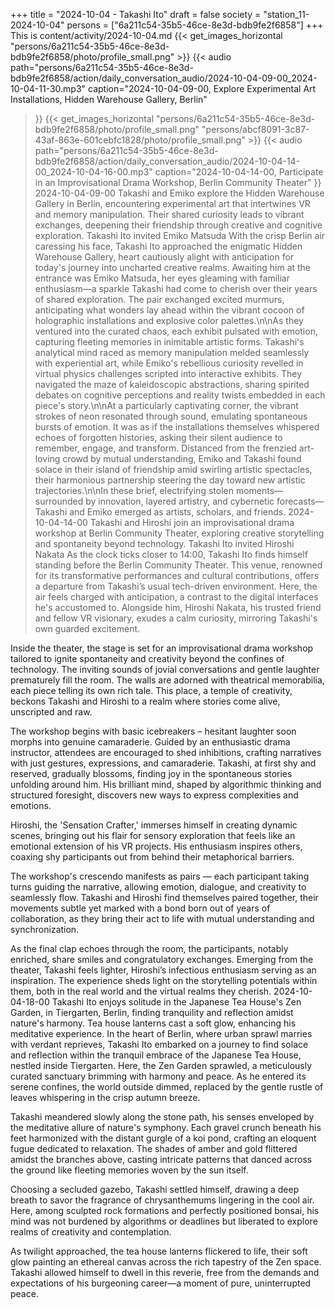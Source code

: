 +++
title = "2024-10-04 - Takashi Ito"
draft = false
society = "station_11-2024-10-04"
persons = ["6a211c54-35b5-46ce-8e3d-bdb9fe2f6858"]
+++
This is content/activity/2024-10-04.md
{{< get_images_horizontal "persons/6a211c54-35b5-46ce-8e3d-bdb9fe2f6858/photo/profile_small.png" >}}
{{< audio
    path="persons/6a211c54-35b5-46ce-8e3d-bdb9fe2f6858/action/daily_conversation_audio/2024-10-04-09-00_2024-10-04-11-30.mp3" 
    caption="2024-10-04-09-00, Explore Experimental Art Installations, Hidden Warehouse Gallery, Berlin"
>}}
{{< get_images_horizontal "persons/6a211c54-35b5-46ce-8e3d-bdb9fe2f6858/photo/profile_small.png" "persons/abcf8091-3c87-43af-863e-601cebfc1828/photo/profile_small.png" >}}
{{< audio
    path="persons/6a211c54-35b5-46ce-8e3d-bdb9fe2f6858/action/daily_conversation_audio/2024-10-04-14-00_2024-10-04-16-00.mp3" 
    caption="2024-10-04-14-00, Participate in an Improvisational Drama Workshop, Berlin Community Theater"
>}}
2024-10-04-09-00
Takashi and Emiko explore the Hidden Warehouse Gallery in Berlin, encountering experimental art that intertwines VR and memory manipulation. Their shared curiosity leads to vibrant exchanges, deepening their friendship through creative and cognitive exploration.
Takashi Ito invited Emiko Matsuda
With the crisp Berlin air caressing his face, Takashi Ito approached the enigmatic Hidden Warehouse Gallery, heart cautiously alight with anticipation for today's journey into uncharted creative realms. Awaiting him at the entrance was Emiko Matsuda, her eyes gleaming with familiar enthusiasm—a sparkle Takashi had come to cherish over their years of shared exploration. The pair exchanged excited murmurs, anticipating what wonders lay ahead within the vibrant cocoon of holographic installations and explosive color palettes.\n\nAs they ventured into the curated chaos, each exhibit pulsated with emotion, capturing fleeting memories in inimitable artistic forms. Takashi's analytical mind raced as memory manipulation melded seamlessly with experiential art, while Emiko's rebellious curiosity revelled in virtual physics challenges scripted into interactive exhibits. They navigated the maze of kaleidoscopic abstractions, sharing spirited debates on cognitive perceptions and reality twists embedded in each piece's story.\n\nAt a particularly captivating corner, the vibrant strokes of neon resonated through sound, emulating spontaneous bursts of emotion. It was as if the installations themselves whispered echoes of forgotten histories, asking their silent audience to remember, engage, and transform. Distanced from the frenzied art-loving crowd by mutual understanding, Emiko and Takashi found solace in their island of friendship amid swirling artistic spectacles, their harmonious partnership steering the day toward new artistic trajectories.\n\nIn these brief, electrifying stolen moments—surrounded by innovation, layered artistry, and cybernetic forecasts—Takashi and Emiko emerged as artists, scholars, and friends.
2024-10-04-14-00
Takashi and Hiroshi join an improvisational drama workshop at Berlin Community Theater, exploring creative storytelling and spontaneity beyond technology.
Takashi Ito invited Hiroshi Nakata
As the clock ticks closer to 14:00, Takashi Ito finds himself standing before the Berlin Community Theater. This venue, renowned for its transformative performances and cultural contributions, offers a departure from Takashi’s usual tech-driven environment. Here, the air feels charged with anticipation, a contrast to the digital interfaces he's accustomed to. Alongside him, Hiroshi Nakata, his trusted friend and fellow VR visionary, exudes a calm curiosity, mirroring Takashi's own guarded excitement.

Inside the theater, the stage is set for an improvisational drama workshop tailored to ignite spontaneity and creativity beyond the confines of technology. The inviting sounds of jovial conversations and gentle laughter prematurely fill the room. The walls are adorned with theatrical memorabilia, each piece telling its own rich tale. This place, a temple of creativity, beckons Takashi and Hiroshi to a realm where stories come alive, unscripted and raw.

The workshop begins with basic icebreakers – hesitant laughter soon morphs into genuine camaraderie. Guided by an enthusiastic drama instructor, attendees are encouraged to shed inhibitions, crafting narratives with just gestures, expressions, and camaraderie. Takashi, at first shy and reserved, gradually blossoms, finding joy in the spontaneous stories unfolding around him. His brilliant mind, shaped by algorithmic thinking and structured foresight, discovers new ways to express complexities and emotions.

Hiroshi, the 'Sensation Crafter,' immerses himself in creating dynamic scenes, bringing out his flair for sensory exploration that feels like an emotional extension of his VR projects. His enthusiasm inspires others, coaxing shy participants out from behind their metaphorical barriers.

The workshop's crescendo manifests as pairs — each participant taking turns guiding the narrative, allowing emotion, dialogue, and creativity to seamlessly flow. Takashi and Hiroshi find themselves paired together, their movements subtle yet marked with a bond born out of years of collaboration, as they bring their act to life with mutual understanding and synchronization. 

As the final clap echoes through the room, the participants, notably enriched, share smiles and congratulatory exchanges. Emerging from the theater, Takashi feels lighter, Hiroshi’s infectious enthusiasm serving as an inspiration. The experience sheds light on the storytelling potentials within them, both in the real world and the virtual realms they cherish.
2024-10-04-18-00
Takashi Ito enjoys solitude in the Japanese Tea House's Zen Garden, in Tiergarten, Berlin, finding tranquility and reflection amidst nature's harmony. Tea house lanterns cast a soft glow, enhancing his meditative experience.
In the heart of Berlin, where urban sprawl marries with verdant reprieves, Takashi Ito embarked on a journey to find solace and reflection within the tranquil embrace of the Japanese Tea House, nestled inside Tiergarten. Here, the Zen Garden sprawled, a meticulously curated sanctuary brimming with harmony and peace. As he entered its serene confines, the world outside dimmed, replaced by the gentle rustle of leaves whispering in the crisp autumn breeze.

Takashi meandered slowly along the stone path, his senses enveloped by the meditative allure of nature's symphony. Each gravel crunch beneath his feet harmonized with the distant gurgle of a koi pond, crafting an eloquent fugue dedicated to relaxation. The shades of amber and gold flittered amidst the branches above, casting intricate patterns that danced across the ground like fleeting memories woven by the sun itself.

Choosing a secluded gazebo, Takashi settled himself, drawing a deep breath to savor the fragrance of chrysanthemums lingering in the cool air. Here, among sculpted rock formations and perfectly positioned bonsai, his mind was not burdened by algorithms or deadlines but liberated to explore realms of creativity and contemplation.

As twilight approached, the tea house lanterns flickered to life, their soft glow painting an ethereal canvas across the rich tapestry of the Zen space. Takashi allowed himself to dwell in this reverie, free from the demands and expectations of his burgeoning career—a moment of pure, uninterrupted peace.
